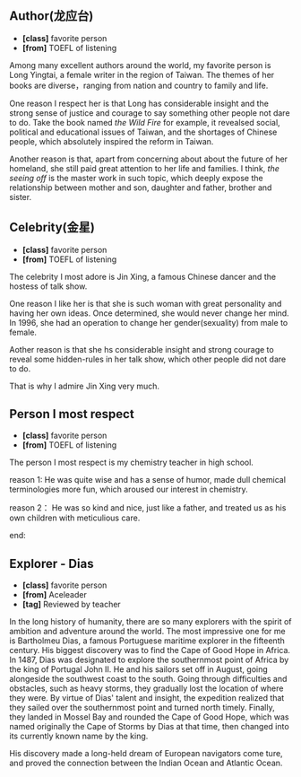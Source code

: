 ## Author(龙应台)

* **[class]** favorite person
* **[from]** TOEFL of listening 

Among many excellent authors around the world, my favorite person is Long Yingtai, a female writer in the region of Taiwan.
The themes of her books are diverse，ranging from nation and country to family and life.

One reason I respect her is that Long has considerable insight and the strong sense of justice and courage to say something other people not dare to do.
Take the book named *the Wild Fire* for example, it revealsed social, political and educational issues of Taiwan, and the shortages of Chinese people, which absolutely inspired the reform in Taiwan.

Another reason is that, apart from concerning about about the future of her homeland, she still paid great attention to her life and families. I think, *the seeing off* is the master work in such topic, which deeply expose the relationship between mother and son, daughter  and father, brother and sister.


## Celebrity(金星)

* **[class]** favorite person
* **[from]** TOEFL of listening 

The celebrity I most adore is Jin Xing, a famous Chinese dancer and the hostess of talk show.

One reason I like her is that she is such woman with great personality and having her own ideas. Once determined, she would never change her mind. In 1996, she had an operation to change her gender(sexuality) from male to female.

Aother reason is that she hs considerable insight and strong courage to reveal some hidden-rules in her talk show, which other people did not dare to do.

That is why I admire Jin Xing very much.


## Person I most respect

* **[class]** favorite person
* **[from]** TOEFL of listening 

The person I most respect is my chemistry teacher in high school.

reason 1:
He was quite wise and has a sense of humor, made dull chemical terminologies more fun, which aroused our interest in chemistry.

reason 2：
He was so kind and nice, just like a father, and treated us as his own children with meticulious care.

end:

## Explorer - Dias

* **[class]** favorite person
* **[from]** Aceleader
* **[tag]** Reviewed by teacher

In the long history of humanity, there are so many explorers with the spirit of ambition and adventure around the world. The most impressive one for me is Bartholmeu Dias, a famous Portuguese maritime explorer in the fifteenth century. His biggest discovery was to find the Cape of Good Hope in Africa. In 1487, Dias was designated to explore the southernmost point of Africa by the king of Portugal John II. He and his sailors set off in August, going alongeside the southwest coast to the south. Going through difficulties and obstacles, such as heavy storms, they gradually lost the location of where they were. By virtue of Dias' talent and insight, the expedition realized that they sailed over the southernmost point and turned north timely. Finally, they landed in Mossel Bay and rounded the Cape of Good Hope, which was named originally the Cape of Storms by Dias at that time, then changed into its currently known name by the king.

His discovery made a long-held dream of European navigators come ture, and proved the connection between the Indian Ocean and Atlantic Ocean.